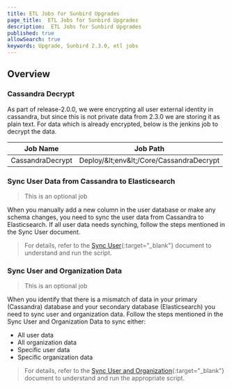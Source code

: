 ```yaml
---
title: ETL Jobs for Sunbird Upgrades
page_title:  ETL Jobs for Sunbird Upgrades
description:  ETL Jobs for Sunbird Upgrades
published: true
allowSearch: true
keywords: Upgrade, Sunbird 2.3.0, etl jobs
---
```


## Overview

### Cassandra Decrypt

As part of release-2.0.0, we were encrypting all user external identity in cassandra, but since this is not private data
from 2.3.0 we are storing it as plain text. For data which is already encrypted, below is the jenkins job to decrypt the 
data.

Job Name | Job Path |
--- | --- |
CassandraDecrypt |  Deploy/\&lt;env\&lt;/Core/CassandraDecrypt |

### Sync User Data from Cassandra to Elasticsearch

>This is an optional job

When you manually add a new column in the user database or make any schema changes, you need to sync the user data from Cassandra to Elasticsearch. If all user data needs synching, follow the steps mentioned in the Sync User document. 

>For details, refer to the [Sync User](developer-docs/installation/sync_user){:target="_blank"} document to understand and run the script.

### Sync User and Organization Data

>This is an optional job

When you identify that there is a mismatch of data in your primary (Cassandra) database and your secondary database (Elasticsearch) you need to sync user and organization data. Follow the steps mentioned in the Sync User and Organization Data to sync either:
- All user data
- All organization data
- Specific user data
- Specific organization data

>For details, refer to the [Sync User and Organization](developer-docs/installation/sync_user_org){:target="_blank"} document to understand and run the appropriate script.  
